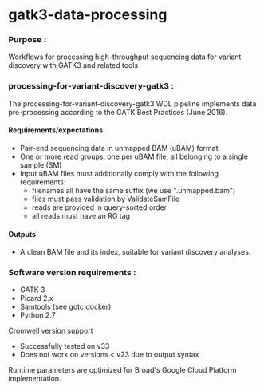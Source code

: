 # gatk3-data-processing
### Purpose :
Workflows for processing high-throughput sequencing data for variant discovery with GATK3 and related tools

### processing-for-variant-discovery-gatk3 :
The processing-for-variant-discovery-gatk3 WDL pipeline implements data pre-processing according to the GATK Best Practices 
(June 2016).  

#### Requirements/expectations 
- Pair-end sequencing data in unmapped BAM (uBAM) format
- One or more read groups, one per uBAM file, all belonging to a single sample (SM)
- Input uBAM files must additionally comply with the following requirements:
  - filenames all have the same suffix (we use ".unmapped.bam")
  - files must pass validation by ValidateSamFile 
  - reads are provided in query-sorted order
  - all reads must have an RG tag

#### Outputs 
- A clean BAM file and its index, suitable for variant discovery analyses.

### Software version requirements :
- GATK 3 
- Picard 2.x
- Samtools (see gotc docker)
- Python 2.7

Cromwell version support 
 - Successfully tested on v33
 - Does not work on versions < v23 due to output syntax

Runtime parameters are optimized for Broad's Google Cloud Platform implementation.
